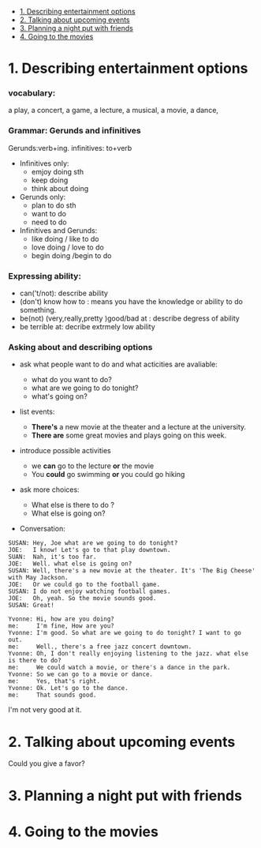 
* [1. Describing entertainment options](https://github.com/MingxiaGuo/English/blob/master/EF/4-1_Entertainment.md#1-describing-entertainment-options)
* [2. Talking about upcoming events](https://github.com/MingxiaGuo/English/blob/master/EF/4-1_Entertainment.md#2-talking-about-upcoming-events)
* [3. Planning a night put with friends](https://github.com/MingxiaGuo/English/blob/master/EF/4-1_Entertainment.md#3-planning-a-night-put-with-friends)
* [4. Going to the movies](https://github.com/MingxiaGuo/English/blob/master/EF/4-1_Entertainment.md#4-going-to-the-movies)

# 1. Describing entertainment options

### vocabulary:

a play,
a concert,
a game,
a lecture,
a musical,
a movie,
a dance,

### Grammar: Gerunds and infinitives
Gerunds:verb+ing.  infinitives: to+verb
* Infinitives only:
  * emjoy doing sth
  * keep doing
  * think about doing
* Gerunds only:
  * plan to do sth
  * want to do 
  * need to do 
* Infinitives and Gerunds:
  * like doing / like to do 
  * love doing / love to do
  * begin doing /begin to do 

### Expressing ability:
* can('t/not): describe ability
* (don't) know how to : means you have the knowledge or ability to do something.
* be(not) (very,really,pretty )good/bad at  : describe degress of ability
* be terrible at: decribe extrmely low ability

### Asking about and describing options
* ask what people want to do and what acticities are avaliable:
  * what do you want to do?
  * what are we going to do tonight?
  * what's going on?

* list events:
  * **There's** a new movie at the theater and a lecture at the university.
  * **There are** some great movies and plays going on this week.

* introduce possible activities
  * we **can** go to the lecture **or** the movie
  * You **could** go swimming **or** you could go hiking


* ask more choices:
  * What else is there to do ?
  * What else is going on?

* Conversation:
```
SUSAN: Hey, Joe what are we going to do tonight?
JOE:   I know! Let's go to that play downtown.
SUAN:  Nah, it's too far.
JOE:   Well. what else is going on?
SUSAN: Well, there's a new movie at the theater. It's 'The Big Cheese' with May Jackson.
JOE:   Or we could go to the football game.
SUSAN: I do not enjoy watching football games.
JOE:   Oh, yeah. So the movie sounds good.
SUSAN: Great!
```
```
Yvonne: Hi, how are you doing?
me:     I'm fine, How are you?
Yvonne: I'm good. So what are we going to do tonight? I want to go out.
me:     Well., there's a free jazz concert downtown.
Yvonne: Oh, I don't really enjoying listening to the jazz. what else is there to do?
me:     We could watch a movie, or there's a dance in the park.
Yvonne: So we can go to a movie or dance.
me:     Yes, that's right.
Yvonne: Ok. Let's go to the dance.
me:     That sounds good.
```

I'm not very good at it.


# 2. Talking about upcoming events
Could you give a favor?

# 3. Planning a night put with friends
# 4. Going to the movies

